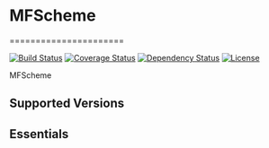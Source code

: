 


# MFScheme
======================

[![Build Status](https://travis-ci.org/mybatis/spring.svg?branch=master)]()
[![Coverage Status](https://coveralls.io/repos/mybatis/spring/badge.svg?branch=master&service=github)]()
[![Dependency Status](https://www.versioneye.com/user/projects/5619b698a193340f2f000520/badge.svg?style=flat)]()
[![License](http://img.shields.io/:license-apache-brightgreen.svg)]()


MFScheme

Supported Versions
------------------



Essentials
----------
